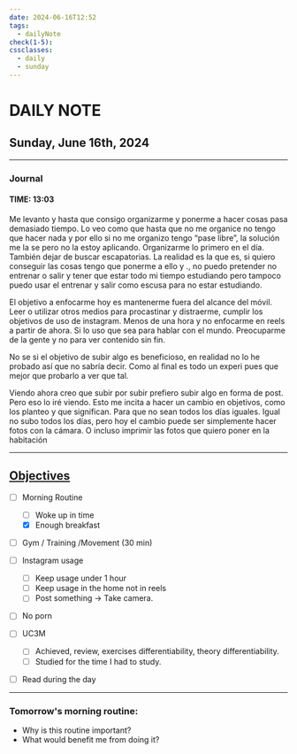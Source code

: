 ```yaml
---
date: 2024-06-16T12:52
tags:
  - dailyNote
check(1-5): 
cssclasses:
  - daily
  - sunday
---
```


# DAILY NOTE
## Sunday, June 16th, 2024

***
### Journal
#### TIME: 13:03
Me levanto y hasta que consigo organizarme y ponerme a hacer cosas pasa demasiado tiempo. Lo veo como que hasta que no me organice no tengo que hacer nada y por ello si no me organizo tengo “pase libre”, la solución me la se pero no la estoy aplicando. Organizarme lo primero en el día. También dejar de buscar escapatorias. La realidad es la que es, si quiero conseguir las cosas tengo que ponerme a ello y ., no puedo pretender no entrenar o salir  y tener que estar todo mi tiempo estudiando pero tampoco puedo usar el entrenar y salir como escusa para no estar estudiando. 

El objetivo a enfocarme hoy es mantenerme fuera del alcance del móvil. Leer o utilizar otros medios para procastinar y distraerme, cumplir los objetivos de uso de instagram. Menos de una hora y no enfocarme en reels a partir de ahora. Si lo uso que sea para hablar con el mundo. Preocuparme de la gente y no para ver contenido sin fin. 

No se si el objetivo de subir algo es beneficioso, en realidad no lo he probado así que no sabría decir. Como al final es todo un experi pues que mejor que probarlo a ver que tal. 

Viendo ahora creo que subir por subir prefiero subir algo en forma de post. Pero eso lo iré viendo. 
Esto me incita a hacer un cambio en objetivos, como los planteo y que significan. Para que no sean todos los días iguales. Igual no subo todos los días, pero hoy el cambio puede ser simplemente hacer fotos con la cámara.
O incluso imprimir las fotos que quiero poner en la habitación 


***

## [Objectives](Objectives%20from%20March%2023%20to%20September%2023%20)

- [ ] Morning Routine
	- [ ] Woke up in time
	- [x] Enough breakfast
- [ ] Gym / Training /Movement (30 min)

- [ ]  Instagram usage
	- [ ] Keep usage under 1 hour
	- [ ] Keep usage in the home not in reels
	- [ ] Post something → Take camera. 

- [ ] No porn 

- [ ] UC3M
	- [ ] Achieved, review, exercises differentiability, theory differentiability.
	- [ ] Studied for the time I had to study. 

- [ ] Read during the day


---
### Tomorrow's morning routine: 
+ Why is this routine important? 
+ What would benefit me from doing it?